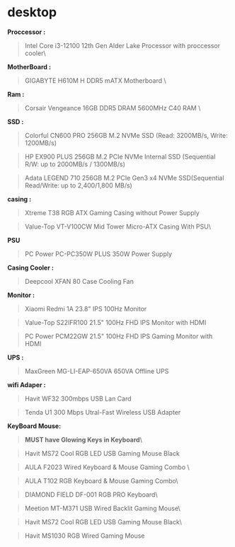 # desktop

**Proccessor :** 
 >Intel Core i3-12100 12th Gen Alder Lake Processor with proccessor cooler\

**MotherBoard :** 
 > GIGABYTE H610M H DDR5 mATX Motherboard \

**Ram :**
 > Corsair Vengeance 16GB DDR5 DRAM 5600MHz C40 RAM \

**SSD :** 
 >Colorful CN600 PRO 256GB M.2 NVMe SSD (Read: 3200MB/s, Write: 1200MB/s)
 
 >HP EX900 PLUS 256GB M.2 PCIe NVMe Internal SSD (Sequential R/W: up to 2000MB/s / 1300MB/s)

 >Adata LEGEND 710 256GB M.2 PCIe Gen3 x4 NVMe SSD(Sequential Read/Write: up to 2,400/1,800 MB/s)

**casing :**
 >Xtreme T38 RGB ATX Gaming Casing without Power Supply

 >Value-Top VT-V100CW Mid Tower Micro-ATX Casing With PSU\

**PSU**
 >PC Power PC-PC350W PLUS 350W Power Supply

**Casing Cooler :** 
 >Deepcool XFAN 80 Case Cooling Fan


**Monitor :**
 >Xiaomi Redmi 1A 23.8" IPS 100Hz Monitor

 > Value-Top S22IFR100 21.5" 100Hz FHD IPS Monitor with HDMI

 > PC Power PCM22GW 21.5" 100Hz FHD IPS Gaming Monitor with HDMI

**UPS :**
 >MaxGreen MG-LI-EAP-650VA 650VA Offline UPS
  
**wifi Adaper :**

 >Havit WF32 300mbps USB Lan Card

 >Tenda U1 300 Mbps Utral-Fast Wireless USB Adapter

**KeyBoard Mouse:**
 >**MUST have Glowing Keys in Keyboard**\

 >Havit MS72 Cool RGB LED USB Gaming Mouse Black

 > AULA F2023 Wired Keyboard & Mouse Gaming Combo \

 > AULA T102 RGB Keyboard & Mouse Gaming Combo\

 >DIAMOND FIELD DF-001 RGB PRO Keyboard\

 >Meetion MT-M371 USB Wired Backlit Gaming Mouse\

 >Havit MS72 Cool RGB LED USB Gaming Mouse Black\

 >Havit MS1030 RGB Wired Gaming Mouse

